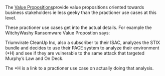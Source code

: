 The [Value Propositions](../ValuePropositions/README.md)provide value propositions oriented towards business stakeholders ie less geeky than the practioner use cases at this level.

These practioner use cases get into the actual details. For example the WitchyWashy Ransomware Value Propostion says:

Triumvirate CleanUp Inc, also a subscriber to their ISAC,
analyzes the STIX bundle and decides to use their PACE system to
analyze their environment (*H) and see if they are vulnerable to the
same attack that targeted Murphy’s Law and On Deck. 

The *H is a link to a practioner use case on actually doing that analysis.

